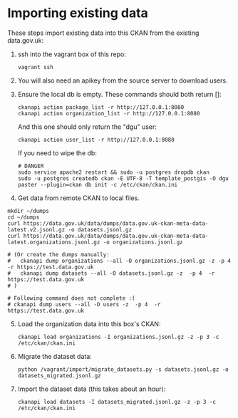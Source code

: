 # Importing existing data

These steps import existing data into this CKAN from the existing data.gov.uk:

1. ssh into the vagrant box of this repo:

       vagrant ssh

2. You will also need an apikey from the source server to download users.

3. Ensure the local db is empty. These commands should both return []:

       ckanapi action package_list -r http://127.0.0.1:8080
       ckanapi action organization_list -r http://127.0.0.1:8080

   And this one should only return the "dgu" user:

       ckanapi action user_list -r http://127.0.0.1:8080

   If you need to wipe the db:

       # DANGER
       sudo service apache2 restart && sudo -u postgres dropdb ckan
       sudo -u postgres createdb ckan -E UTF-8 -T template_postgis -O dgu
       paster --plugin=ckan db init -c /etc/ckan/ckan.ini

4. Get data from remote CKAN to local files.

```
mkdir ~/dumps
cd ~/dumps
curl https://data.gov.uk/data/dumps/data.gov.uk-ckan-meta-data-latest.v2.jsonl.gz -o datasets.jsonl.gz
curl https://data.gov.uk/data/dumps/data.gov.uk-ckan-meta-data-latest.organizations.jsonl.gz -o organizations.jsonl.gz

# (Or create the dumps manually:
#   ckanapi dump organizations --all -O organizations.jsonl.gz -z -p 4  -r https://test.data.gov.uk
#   ckanapi dump datasets --all -O datasets.jsonl.gz -z  -p 4  -r https://test.data.gov.uk
# )

# Following command does not complete :(
# ckanapi dump users --all -O users -z  -p 4  -r https://test.data.gov.uk
```

5. Load the organization data into this box's CKAN:

       ckanapi load organizations -I organizations.jsonl.gz -z -p 3 -c /etc/ckan/ckan.ini

6. Migrate the dataset data:

       python /vagrant/import/migrate_datasets.py -s datasets.jsonl.gz -o datasets_migrated.jsonl.gz

7. Import the dataset data (this takes about an hour):

       ckanapi load datasets -I datasets_migrated.jsonl.gz -z -p 3 -c /etc/ckan/ckan.ini
